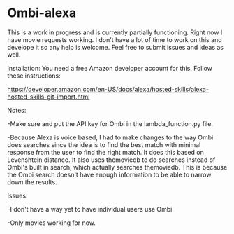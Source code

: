 # Ombi-alexa

This is a work in progress and is currently partially functioning. Right now I have movie requests working. I don't have a lot of time to work on this and develope it so any help is welcome. Feel free to submit issues and ideas as well.

Installation:
You need a free Amazon developer account for this. Follow these instructions:

https://developer.amazon.com/en-US/docs/alexa/hosted-skills/alexa-hosted-skills-git-import.html

Notes:

-Make sure and put the API key for Ombi in the lambda_function.py file.

-Because Alexa is voice based, I had to make changes to the way Ombi does searches since the idea is to find the best match with minimal response from the user to find the right match. It does this based on Levenshtein distance. It also uses themoviedb to do searches instead of Ombi's built in search, which actually searches themoviedb. This is because the Ombi search doesn't have enough information to be able to narrow down the results.

Issues:

-I don't have a way yet to have individual users use Ombi. 

-Only movies working for now.
